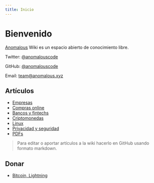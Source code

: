```yaml
---
title: Inicio
---
```


# Bienvenido

[Anomalous](https://anomalous.xyz) Wiki es un espacio abierto de conocimiento libre.

Twitter: [@anomalouscode](https://twitter.com/anomalouscode)

GitHub: [@anomalouscode](https://github.com/anomalouscode)

Email: team@anomalous.xyz

## Artículos

- [Empresas](empresas/)
- [Compras online](compras/)
- [Bancos y fintechs](bancos/)
- [Criptomonedas](criptomonedas/)
- [Linux](linux/)
- [Privacidad y seguridad](privacidad/)
- [PDFs](pdfs/)

> Para editar o aportar artículos a la wiki hacerlo en GitHub usando formato markdown.

## Donar

- [Bitcoin, Lightning](https://checkout.opennode.com/p/464ee62b-2884-4929-891e-27b6ce5ed4ff)
